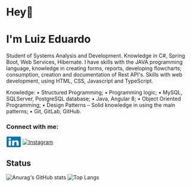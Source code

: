 # Hey🖖


# I'm Luiz Eduardo

Student of Systems Analysis and Development. Knowledge in C#, Spring Boot, Web Services, Hibernate.
I have skills with the JAVA programming language, knowledge in creating forms, reports, developing flowcharts; consumption, creation and documentation of Rest API's. Skills with web development, using HTML, CSS, Javascript and TypeScript.

Knowledge:
• Structured Programming;
• Programming logic;
• MySQL, SQLServer, PostgreSQL database;
• Java, Angular 8;
• Object Oriented Programming;
• Design Patterns – Solid knowledge in using the main patterns;
• Git, GitLab, GitHub.



### **Connect with me:**

<a href="https://www.linkedin.com/in/luiz-eduardo-270204a3/"  target="_blank">
<img align="center"  alt="Linkedin"  width="40"  height="30"  src="https://raw.githubusercontent.com/devicons/devicon/master/icons/linkedin/linkedin-original.svg"  style="max-width: 100%;"></a>
<a href="https://www.instagram.com/luiz.dias.melo/"  target="_blank">
<img align="center"  alt="Instagram"  width="40"  height="30"  src="https://cdn.jsdelivr.net/npm/simple-icons@3.0.1/icons/instagram.svg"  style="max-width: 100%;">
</a>


## Status

![Anurag's GitHub stats](https://github-readme-stats.vercel.app/api?username=Luiz-code-dev&show_icons=true&theme=radical)
![Top Langs](https://github-readme-stats.vercel.app/api/top-langs/?username=Luiz-code-dev&layout=compact)
